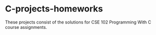# C-projects-homeworks

These projects consist of the solutions for CSE 102 Programming With C course assignments.
